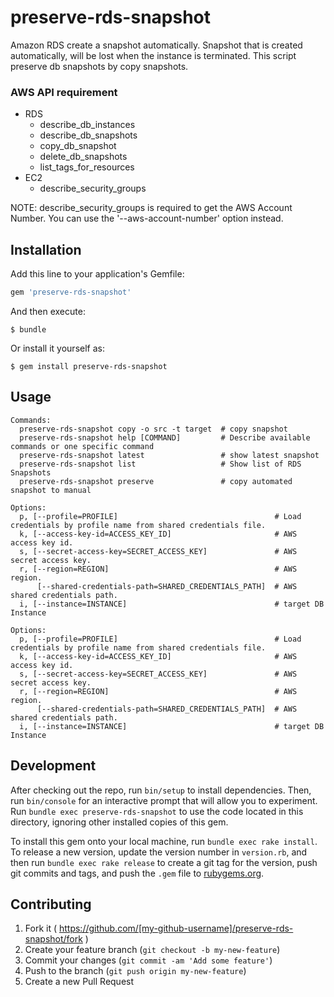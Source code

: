 # preserve-rds-snapshot

Amazon RDS create a snapshot automatically. Snapshot that is created automatically, will be lost when the instance is terminated. This script preserve db snapshots by copy snapshots.

### AWS API requirement

* RDS
  * describe_db_instances
  * describe_db_snapshots
  * copy_db_snapshot
  * delete_db_snapshots
  * list_tags_for_resources
* EC2
  * describe_security_groups

NOTE: describe_security_groups is required to get the AWS Account Number. You can use the '--aws-account-number' option instead.

## Installation

Add this line to your application's Gemfile:

```ruby
gem 'preserve-rds-snapshot'
```

And then execute:

    $ bundle

Or install it yourself as:

    $ gem install preserve-rds-snapshot

## Usage

```
Commands:
  preserve-rds-snapshot copy -o src -t target  # copy snapshot
  preserve-rds-snapshot help [COMMAND]         # Describe available commands or one specific command
  preserve-rds-snapshot latest                 # show latest snapshot
  preserve-rds-snapshot list                   # Show list of RDS Snapshots
  preserve-rds-snapshot preserve               # copy automated snapshot to manual

Options:
  p, [--profile=PROFILE]                                   # Load credentials by profile name from shared credentials file.
  k, [--access-key-id=ACCESS_KEY_ID]                       # AWS access key id.
  s, [--secret-access-key=SECRET_ACCESS_KEY]               # AWS secret access key.
  r, [--region=REGION]                                     # AWS region.
      [--shared-credentials-path=SHARED_CREDENTIALS_PATH]  # AWS shared credentials path.
  i, [--instance=INSTANCE]                                 # target DB Instance

Options:
  p, [--profile=PROFILE]                                   # Load credentials by profile name from shared credentials file.
  k, [--access-key-id=ACCESS_KEY_ID]                       # AWS access key id.
  s, [--secret-access-key=SECRET_ACCESS_KEY]               # AWS secret access key.
  r, [--region=REGION]                                     # AWS region.
      [--shared-credentials-path=SHARED_CREDENTIALS_PATH]  # AWS shared credentials path.
  i, [--instance=INSTANCE]                                 # target DB Instance
 ```


## Development

After checking out the repo, run `bin/setup` to install dependencies. Then, run `bin/console` for an interactive prompt that will allow you to experiment. Run `bundle exec preserve-rds-snapshot` to use the code located in this directory, ignoring other installed copies of this gem.

To install this gem onto your local machine, run `bundle exec rake install`. To release a new version, update the version number in `version.rb`, and then run `bundle exec rake release` to create a git tag for the version, push git commits and tags, and push the `.gem` file to [rubygems.org](https://rubygems.org).

## Contributing

1. Fork it ( https://github.com/[my-github-username]/preserve-rds-snapshot/fork )
2. Create your feature branch (`git checkout -b my-new-feature`)
3. Commit your changes (`git commit -am 'Add some feature'`)
4. Push to the branch (`git push origin my-new-feature`)
5. Create a new Pull Request
